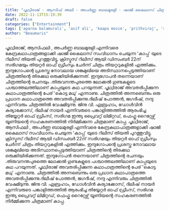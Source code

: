 ```yaml
---
title: "പൃഥ്വിരാജ് - ആസിഫ് അലി - അപർണ്ണ ബാലമുരളി - ഷാജി കൈലാസ് ചിത്രം 'കാപ്പ' റിലീസ് തീയതി പ്രഖ്യാപിച്ചു"
date: 2022-11-13T15:19:39
draft: false
categories: ["Entertainment"]
tags: ['aparna balamurali', 'asif ali', 'kaapa movie', 'prithviraj', 'shaji kailas']
author: "Beaumaris"
---
```


പൃഥ്വിരാജ്, ആസിഫലി , അപർണ്ണ ബാലമുരളി എന്നിവരെ കേന്ദ്രകഥാപാത്രങ്ങളാക്കി ഷാജി കൈലാസ് സംവിധാനം ചെയുന്ന 'കാപ്പ' യുടെ റിലീസ് തിയതി പുറത്തുവിട്ടു. ക്രിസ്മസ്‌ റിലീസ് ആയി ഡിസംബർ 22ന് സരിഗമയും തിയറ്റർ ഓഫ് ഡ്രീംസും ചേർന്ന് ചിത്രം തിയറ്ററുകളിൽ എത്തിക്കും. ഇന്ദുഗോപന്റെ പ്രശസ്ത നോവലായ ശങ്കുമുഖിയെ അടിസ്ഥാനപ്പെടുത്തിയാണ് ചിത്രത്തിന്റെ തിരക്കഥ ഒരുക്കിയിരിക്കുന്നത്. ഇന്ദുഗോപൻ തന്നെയാണ് ചിത്രത്തിന്റെ രചനയും .തിരുവനന്തപുരത്തെ ലോക്കൽ ഗുണ്ടകളുടെ പശ്ചാത്തലത്തിലാണ് കാപ്പയുടെ കഥ പറയുന്നത്. പൃഥ്വിരാജ് അവതരിപ്പിക്കുന്ന കഥാപാത്രത്തിന്റെ പേര് 'കൊട്ട മധു' എന്നാണു. ചിത്രത്തിൽ അന്നബെന്നും ഒരു പ്രധാന കഥാപാത്രത്തെ അവതരിപ്പിക്കുന്നു.ദിലീഷ് പോത്തൻ, ജഗദീഷ്, നന്ദു എന്നിവരും ചിത്രത്തിൽ വേഷമിടുന്നു. ജിനു വി. ഏബ്രഹാം, ഡോൾവിൻ കുര്യാക്കോസ്, ദിലീഷ് നായർ എന്നിവരുടെ പങ്കാളിത്തത്തിൽ ആരംഭിച്ച തിയ്യേറ്റർ ഓഫ് ഡ്രീംസ്, സരിഗമ ഇന്ത്യ പ്രൈവറ്റ് ലിമിറ്റഡ്, ഫെഫ്ക റൈറ്റേഴ്സ് യൂണിയന്റെ സഹകരണത്തിൽ നിർമ്മിക്കുന്ന ചിത്രമാണ് കാപ്പ.
പൃഥ്വിരാജ്, ആസിഫലി , അപർണ്ണ ബാലമുരളി എന്നിവരെ കേന്ദ്രകഥാപാത്രങ്ങളാക്കി ഷാജി കൈലാസ് സംവിധാനം ചെയുന്ന 'കാപ്പ' യുടെ റിലീസ് തിയതി പുറത്തുവിട്ടു. ക്രിസ്മസ്‌ റിലീസ് ആയി ഡിസംബർ 22ന് സരിഗമയും തിയറ്റർ ഓഫ് ഡ്രീംസും ചേർന്ന് ചിത്രം തിയറ്ററുകളിൽ എത്തിക്കും. ഇന്ദുഗോപന്റെ പ്രശസ്ത നോവലായ ശങ്കുമുഖിയെ അടിസ്ഥാനപ്പെടുത്തിയാണ് ചിത്രത്തിന്റെ തിരക്കഥ ഒരുക്കിയിരിക്കുന്നത്. ഇന്ദുഗോപൻ തന്നെയാണ് ചിത്രത്തിന്റെ രചനയും .തിരുവനന്തപുരത്തെ ലോക്കൽ ഗുണ്ടകളുടെ പശ്ചാത്തലത്തിലാണ് കാപ്പയുടെ കഥ പറയുന്നത്. പൃഥ്വിരാജ് അവതരിപ്പിക്കുന്ന കഥാപാത്രത്തിന്റെ പേര് 'കൊട്ട മധു' എന്നാണു. ചിത്രത്തിൽ അന്നബെന്നും ഒരു പ്രധാന കഥാപാത്രത്തെ അവതരിപ്പിക്കുന്നു.ദിലീഷ് പോത്തൻ, ജഗദീഷ്, നന്ദു എന്നിവരും ചിത്രത്തിൽ വേഷമിടുന്നു. ജിനു വി. ഏബ്രഹാം, ഡോൾവിൻ കുര്യാക്കോസ്, ദിലീഷ് നായർ എന്നിവരുടെ പങ്കാളിത്തത്തിൽ ആരംഭിച്ച തിയ്യേറ്റർ ഓഫ് ഡ്രീംസ്, സരിഗമ ഇന്ത്യ പ്രൈവറ്റ് ലിമിറ്റഡ്, ഫെഫ്ക റൈറ്റേഴ്സ് യൂണിയന്റെ സഹകരണത്തിൽ നിർമ്മിക്കുന്ന ചിത്രമാണ് കാപ്പ.
